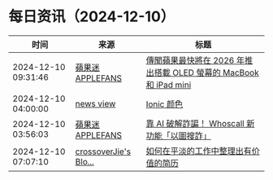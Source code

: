 ﻿# 每日资讯（2024-12-10）

|时间|来源|标题|
|---|---|---|
|2024-12-10 09:31:46|[蘋果迷 APPLEFANS](https://applefans.today/feed/)|[傳聞蘋果最快將在 2026 年推出搭載 OLED 螢幕的 MacBook 和 iPad mini](https://applefans.today/2024-12-oled-macbook-ipad-rumors/)|
|2024-12-10 04:00:00|[news view](https://zsqk.github.io/news/feed.xml)|[Ionic 颜色](https://zsqk.github.io/2024-12-10-ionic-color.html)|
|2024-12-10 03:56:03|[蘋果迷 APPLEFANS](https://applefans.today/feed/)|[靠 AI 破解詐諞！ Whoscall 新功能「以圖搜詐」](https://applefans.today/2024-12-whoscall-ai-features/)|
|2024-12-10 07:07:10|[crossoverJie's Blo...](https://crossoverjie.top/atom.xml)|[如何在平淡的工作中整理出有价值的简历](http://crossoverjie.top/2024/12/10/ob/%E5%A6%82%E4%BD%95%E5%9C%A8%E5%B9%B3%E6%B7%A1%E7%9A%84%E5%B7%A5%E4%BD%9C%E4%B8%AD%E6%95%B4%E7%90%86%E5%87%BA%E6%9C%89%E4%BB%B7%E5%80%BC%E7%9A%84%E7%AE%80%E5%8E%86/)|
